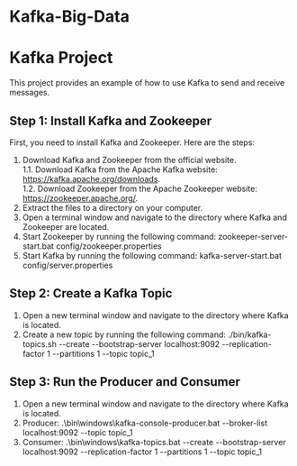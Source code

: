 # Kafka-Big-Data

# Kafka Project
This project provides an example of how to use Kafka to send and receive messages.

## Step 1: Install Kafka and Zookeeper
First, you need to install Kafka and Zookeeper. Here are the steps:  
1. Download Kafka and Zookeeper from the official website.   
     1.1. Download Kafka from the Apache Kafka website: https://kafka.apache.org/downloads.  
     1.2. Download Zookeeper from the Apache Zookeeper website: https://zookeeper.apache.org/.
2. Extract the files to a directory on your computer.
3. Open a terminal window and navigate to the directory where Kafka and Zookeeper are located.
4. Start Zookeeper by running the following command: zookeeper-server-start.bat config/zookeeper.properties
5. Start Kafka by running the following command: kafka-server-start.bat config/server.properties

## Step 2: Create a Kafka Topic
1. Open a new terminal window and navigate to the directory where Kafka is located.
2. Create a new topic by running the following command: ./bin/kafka-topics.sh --create --bootstrap-server localhost:9092 --replication-factor 1 --partitions 1 --topic topic_1

## Step 3: Run the Producer and Consumer
1. Open a new terminal window and navigate to the directory where Kafka is located.
2. Producer: .\bin\windows\kafka-console-producer.bat --broker-list localhost:9092 --topic topic_1
3. Consumer: .\bin\windows\kafka-topics.bat --create --bootstrap-server localhost:9092 --replication-factor 1 --partitions 1 --topic topic_1
